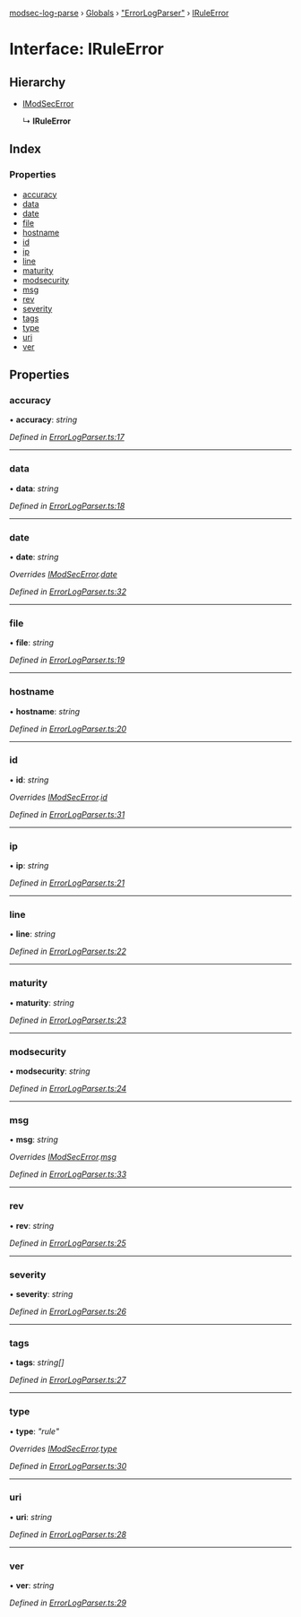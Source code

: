 [modsec-log-parse](../README.md) › [Globals](../globals.md) › ["ErrorLogParser"](../modules/_errorlogparser_.md) › [IRuleError](_errorlogparser_.iruleerror.md)

# Interface: IRuleError

## Hierarchy

* [IModSecError](_errorlogparser_.imodsecerror.md)

  ↳ **IRuleError**

## Index

### Properties

* [accuracy](_errorlogparser_.iruleerror.md#accuracy)
* [data](_errorlogparser_.iruleerror.md#data)
* [date](_errorlogparser_.iruleerror.md#date)
* [file](_errorlogparser_.iruleerror.md#file)
* [hostname](_errorlogparser_.iruleerror.md#hostname)
* [id](_errorlogparser_.iruleerror.md#id)
* [ip](_errorlogparser_.iruleerror.md#ip)
* [line](_errorlogparser_.iruleerror.md#line)
* [maturity](_errorlogparser_.iruleerror.md#maturity)
* [modsecurity](_errorlogparser_.iruleerror.md#modsecurity)
* [msg](_errorlogparser_.iruleerror.md#msg)
* [rev](_errorlogparser_.iruleerror.md#rev)
* [severity](_errorlogparser_.iruleerror.md#severity)
* [tags](_errorlogparser_.iruleerror.md#tags)
* [type](_errorlogparser_.iruleerror.md#type)
* [uri](_errorlogparser_.iruleerror.md#uri)
* [ver](_errorlogparser_.iruleerror.md#ver)

## Properties

###  accuracy

• **accuracy**: *string*

*Defined in [ErrorLogParser.ts:17](https://github.com/dhghf/modsec-log-parse/blob/1605c65/src/ErrorLogParser.ts#L17)*

___

###  data

• **data**: *string*

*Defined in [ErrorLogParser.ts:18](https://github.com/dhghf/modsec-log-parse/blob/1605c65/src/ErrorLogParser.ts#L18)*

___

###  date

• **date**: *string*

*Overrides [IModSecError](_errorlogparser_.imodsecerror.md).[date](_errorlogparser_.imodsecerror.md#date)*

*Defined in [ErrorLogParser.ts:32](https://github.com/dhghf/modsec-log-parse/blob/1605c65/src/ErrorLogParser.ts#L32)*

___

###  file

• **file**: *string*

*Defined in [ErrorLogParser.ts:19](https://github.com/dhghf/modsec-log-parse/blob/1605c65/src/ErrorLogParser.ts#L19)*

___

###  hostname

• **hostname**: *string*

*Defined in [ErrorLogParser.ts:20](https://github.com/dhghf/modsec-log-parse/blob/1605c65/src/ErrorLogParser.ts#L20)*

___

###  id

• **id**: *string*

*Overrides [IModSecError](_errorlogparser_.imodsecerror.md).[id](_errorlogparser_.imodsecerror.md#id)*

*Defined in [ErrorLogParser.ts:31](https://github.com/dhghf/modsec-log-parse/blob/1605c65/src/ErrorLogParser.ts#L31)*

___

###  ip

• **ip**: *string*

*Defined in [ErrorLogParser.ts:21](https://github.com/dhghf/modsec-log-parse/blob/1605c65/src/ErrorLogParser.ts#L21)*

___

###  line

• **line**: *string*

*Defined in [ErrorLogParser.ts:22](https://github.com/dhghf/modsec-log-parse/blob/1605c65/src/ErrorLogParser.ts#L22)*

___

###  maturity

• **maturity**: *string*

*Defined in [ErrorLogParser.ts:23](https://github.com/dhghf/modsec-log-parse/blob/1605c65/src/ErrorLogParser.ts#L23)*

___

###  modsecurity

• **modsecurity**: *string*

*Defined in [ErrorLogParser.ts:24](https://github.com/dhghf/modsec-log-parse/blob/1605c65/src/ErrorLogParser.ts#L24)*

___

###  msg

• **msg**: *string*

*Overrides [IModSecError](_errorlogparser_.imodsecerror.md).[msg](_errorlogparser_.imodsecerror.md#msg)*

*Defined in [ErrorLogParser.ts:33](https://github.com/dhghf/modsec-log-parse/blob/1605c65/src/ErrorLogParser.ts#L33)*

___

###  rev

• **rev**: *string*

*Defined in [ErrorLogParser.ts:25](https://github.com/dhghf/modsec-log-parse/blob/1605c65/src/ErrorLogParser.ts#L25)*

___

###  severity

• **severity**: *string*

*Defined in [ErrorLogParser.ts:26](https://github.com/dhghf/modsec-log-parse/blob/1605c65/src/ErrorLogParser.ts#L26)*

___

###  tags

• **tags**: *string[]*

*Defined in [ErrorLogParser.ts:27](https://github.com/dhghf/modsec-log-parse/blob/1605c65/src/ErrorLogParser.ts#L27)*

___

###  type

• **type**: *"rule"*

*Overrides [IModSecError](_errorlogparser_.imodsecerror.md).[type](_errorlogparser_.imodsecerror.md#type)*

*Defined in [ErrorLogParser.ts:30](https://github.com/dhghf/modsec-log-parse/blob/1605c65/src/ErrorLogParser.ts#L30)*

___

###  uri

• **uri**: *string*

*Defined in [ErrorLogParser.ts:28](https://github.com/dhghf/modsec-log-parse/blob/1605c65/src/ErrorLogParser.ts#L28)*

___

###  ver

• **ver**: *string*

*Defined in [ErrorLogParser.ts:29](https://github.com/dhghf/modsec-log-parse/blob/1605c65/src/ErrorLogParser.ts#L29)*
